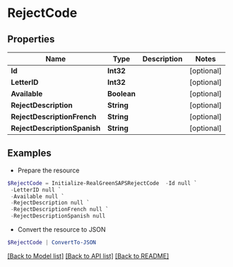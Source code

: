 # RejectCode
## Properties

Name | Type | Description | Notes
------------ | ------------- | ------------- | -------------
**Id** | **Int32** |  | [optional] 
**LetterID** | **Int32** |  | [optional] 
**Available** | **Boolean** |  | [optional] 
**RejectDescription** | **String** |  | [optional] 
**RejectDescriptionFrench** | **String** |  | [optional] 
**RejectDescriptionSpanish** | **String** |  | [optional] 

## Examples

- Prepare the resource
```powershell
$RejectCode = Initialize-RealGreenSAPSRejectCode  -Id null `
 -LetterID null `
 -Available null `
 -RejectDescription null `
 -RejectDescriptionFrench null `
 -RejectDescriptionSpanish null
```

- Convert the resource to JSON
```powershell
$RejectCode | ConvertTo-JSON
```

[[Back to Model list]](../README.md#documentation-for-models) [[Back to API list]](../README.md#documentation-for-api-endpoints) [[Back to README]](../README.md)


